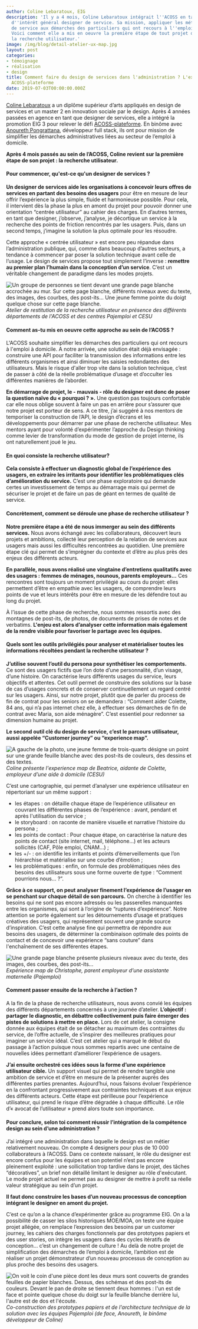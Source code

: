 ```yaml
---
author: Coline Lebaratoux, EIG
description: 'Il y a 4 mois, Coline Lebaratoux intégrait l''ACOSS en tant qu''entrepreneure
  d''intérêt général designer de service. Sa mission, appliquer les méthode du design
  de service aux démarches des particuliers qui ont recours à l''emploi à domicile.
  Voici comment elle a mis en oeuvre la première étape de tout projet de design :
  la recherche utilisateur.'
image: /img/blog/detail-atelier-ux-map.jpg
layout: post
categories:
- témoignage
- réalisation
- design
title: Comment faire du design de services dans l'administration ? L'exemple du projet
  ACOSS-plateforme
date: 2019-07-03T00:00:00.000Z
---
```


[Coline Lebaratoux](https://entrepreneur-interet-general.etalab.gouv.fr/communaute/2019/coline-lebaratoux.html) a un diplôme supérieur d’arts appliqués en design de services et un master 2 en innovation sociale par le design. Après 4 années passées en agence en tant que designer de services, elle a intégré la promotion EIG 3 pour relever le défi [ACOSS-plateforme](https://entrepreneur-interet-general.etalab.gouv.fr/defis/2019/acossplateforme.html). En binôme avec [Anoureth Pongrattana](https://entrepreneur-interet-general.etalab.gouv.fr/communaute/2019/anoureth-pongrattana.html), développeur full stack, ils ont pour mission de simplifier les démarches administratives liées au secteur de l’emploi à domicile. 

**Après 4 mois passés au sein de l’ACOSS, Coline revient sur la première étape de son projet : la recherche utilisateur.**


#### Pour commencer, qu'est-ce qu'un designer de services ? 

**Un designer de services aide les organisations à concevoir leurs offres de services en partant des besoins des usagers** pour être en mesure de leur offrir l’expérience la plus simple, fluide et harmonieuse possible. Pour cela, il intervient dès la phase la plus en amont du projet pour pouvoir donner une orientation “centrée utilisateur” au cahier des charges. 
En d’autres termes, en tant que designer, j’observe, j’analyse, je décortique un service à la recherche des points de friction rencontrés par les usagers. Puis, dans un second temps, j’imagine la solution la plus optimale pour les résoudre.

Cette approche « centrée utilisateur » est encore peu répandue dans l’administration publique, qui, comme dans beaucoup d’autres secteurs, a tendance à commencer par poser la solution technique avant celle de l’usage. Le design de services propose tout simplement l’inverse : **remettre au premier plan l’humain dans la conception d’un service**. C’est un véritable changement de paradigme dans les modes projets. 

![Un groupe de personnes se tient devant une grande page blanche accrochée au mur. Sur cette page blanche, différents niveaux avec du texte, des images, des courbes, des post-its... Une jeune femme pointe du doigt quelque chose sur cette page blanche.](/img/blog/atelier-ux-map.jpg)_Atelier de restitution de la recherche utilisateur en présence des différents départements de l'ACOSS et des centres Pajemploi et CESU_

#### Comment as-tu mis en oeuvre cette approche au sein de l’ACOSS ? 

L'ACOSS souhaite simplifier les démarches des particuliers qui ont recours à l'emploi à domicile. A notre arrivée, une solution était déjà envisagée : construire une API pour faciliter la transmission des informations entre les différents organismes et ainsi diminuer les saisies redondantes des utilisateurs. Mais le risque d'aller trop vite dans la solution technique, c’est de passer à côté de la réelle problématique d’usage et d’occulter les différentes manières de l’aborder. 

**En démarrage de projet, le - mauvais - rôle du designer est donc de poser la question naïve du « pourquoi ? ».**  Une question pas toujours confortable car elle nous oblige souvent à faire un pas en arrière pour s’assurer que notre projet est porteur de sens. A ce titre, j’ai suggéré à nos mentors de temporiser la construction de l’API, le design d’écrans et les développements pour démarrer par une phase de recherche utilisateur. 
Mes mentors ayant pour volonté d’expérimenter l’approche du Design thinking comme levier de transformation du mode de gestion de projet interne, ils ont naturellement joué le jeu.


#### En quoi consiste la recherche utilisateur? 

**Cela consiste à effectuer un diagnostic global de l’expérience des usagers, en extraire les irritants pour identifier les problématiques clés d’amélioration du service.** 
C’est une phase exploratoire qui demande certes un investissement de temps au démarrage mais qui permet de sécuriser le projet et de faire un pas de géant en termes de qualité de service.


#### Concrètement, comment se déroule une phase de recherche utilisateur ?

**Notre première étape a été de nous immerger au sein des différents services.** Nous avons échangé avec les collaborateurs, découvert leurs projets et ambitions, collecté leur perception de la relation de services aux usagers mais aussi les difficultés rencontrées au quotidien. Une première étape clé qui permet de s’imprégner du contexte et d’être au plus près des enjeux des différents acteurs. 

**En parallèle, nous avons réalisé une vingtaine d’entretiens qualitatifs avec des usagers : femmes de ménages, nounous, parents employeurs...** Ces rencontres sont toujours un moment privilégié au cours du projet: elles permettent d’être en empathie avec les usagers, de comprendre leurs points de vue et leurs intérêts pour être en mesure de les défendre tout au long du projet. 

À l’issue de cette phase de recherche, nous sommes ressortis avec des montagnes de post-its, de photos, de documents de prises de notes et de verbatims. **L'enjeu est alors d’analyser cette information mais également de la rendre visible pour favoriser le partage avec les équipes.** 


#### Quels sont les outils privilégiés pour analyser et matérialiser toutes les informations récoltées pendant la recherche utilisateur ? 

**J’utilise souvent l’outil du persona pour synthétiser les comportements.** Ce sont des usagers fictifs que l’on dote d’une personnalité, d’un visage, d’une histoire. On caractérise leurs différents usages du service, leurs objectifs et attentes. Cet outil permet de construire des solutions sur la base de cas d’usages concrets et de conserver continuellement un regard centré sur les usagers. Ainsi, sur notre projet, plutôt que de parler du process de fin de contrat pour les seniors on se demandera : “Comment aider Colette, 84 ans, qui n’a pas internet chez elle, à effectuer ses démarches de fin de contrat avec Maria, son aide ménagère”. C’est essentiel pour redonner sa dimension humaine au projet. 

**Le second outil clé du design de service, c’est le parcours utilisateur, aussi appelée “Customer journey” ou “experience map”.** 

![A gauche de la photo, une jeune femme de trois-quarts désigne un point sur une grande feuille blanche avec des post-its de couleurs, des dessins et des textes.](/img/blog/detail-atelier-ux-map.jpg)_Coline présente l'experience map de Beatrice, aidante de Colette, employeur d’une aide à domicile (CESU)_

C’est une cartographie, qui permet d’analyser une expérience utilisateur en répertoriant sur un même support : 
- les étapes : on détaille chaque étape de l’expérience utilisateur en couvrant les différentes phases de l’expérience : avant, pendant et après l'utilisation du service ;
- le storyboard : on raconte de manière visuelle et narrative l’histoire du persona ;
- les points de contact : Pour chaque étape, on caractérise la nature des points de contact (site internet, mail, téléphone…) et les acteurs sollicités (CAF, Pôle emploi, CNAM…) ;
- les +/- : on identifie les irritants et points d’émerveillements que l’on hiérarchise et matérialise sur une courbe d’émotion ;
- les problématiques : enfin, on formule des problématiques nées des besoins des utilisateurs sous une forme ouverte de type : “Comment pourrions nous… ?”.

**Grâce à ce support, on peut analyser finement l’expérience de l’usager en se penchant sur chaque détail de son parcours.** On cherche à identifier les besoins qui ne sont pas encore adressés ou les passerelles manquantes entre les organismes, qui sont à l’origine de “ruptures d’expérience”. Notre attention se porte également sur les détournements d’usage et pratiques créatives des usagers, qui représentent souvent une grande source d’inspiration. 
C’est cette analyse fine qui permettra de répondre aux besoins des usagers, de déterminer la combinaison optimale des points de contact et de concevoir une expérience “sans couture” dans l'enchaînement de ses différentes étapes. 

![Une grande page blanche présente plusieurs niveaux avec du texte, des images, des courbes, des post-its...](/img/blog/ux-map-christophe.jpg)_Expérience map de Christophe, parent employeur d’une assistante maternelle (Pajemploi)_

#### Comment passer ensuite de la recherche à l’action ? 

A la fin de la phase de recherche utilisateurs, nous avons convié les équipes des différents départements concernés à une journée d’atelier. **L’objectif : partager le diagnostic, en débattre collectivement puis faire émerger des pistes de solutions à mettre en place.** Lors de cet atelier, la consigne donnée aux équipes était de se détacher au maximum des contraintes du service, de l’offre actuelle, de s’inspirer des meilleures pratiques pour imaginer un service idéal. C’est cet atelier qui a marqué le début du passage à l’action puisque nous sommes repartis avec une centaine de nouvelles idées permettant d’améliorer l’expérience de usagers.

**J’ai ensuite orchestré ces idées sous la forme d’une expérience utilisateur cible.** Un support visuel qui permet de rendre tangible une ambition de service et d’être en mesure de la présenter auprès des différentes parties prenantes. 
Aujourd’hui, nous faisons évoluer l’expérience en la confrontant progressivement aux contraintes techniques et aux enjeux des différents acteurs. Cette étape est périlleuse pour l’expérience utilisateur, qui prend le risque d’être dégradée à chaque difficulté. Le rôle d’« avocat de l’utilisateur » prend alors toute son importance.


#### Pour conclure, selon toi comment réussir l’intégration de la compétence design au sein d’une administration ? 

J’ai intégré une administration dans laquelle le design est un métier relativement nouveau. On compte 4 designers pour plus de 10 000 collaborateurs à l’ACOSS. 
Dans ce contexte naissant, le rôle du designer est encore confus pour les équipes et son potentiel n’est pas encore pleinement exploité : une sollicitation trop tardive dans le projet, des tâches “décoratives”, un brief non détaillé limitant le designer au rôle d'exécutant. 
Le mode projet actuel ne permet pas au designer de mettre à profit sa réelle valeur stratégique au sein d’un projet. 

**Il faut donc construire les bases d’un nouveau processus de conception intégrant le designer en amont du projet.** 

C’est ce qu’on a la chance d’expérimenter grâce au programme EIG. On a la possibilité de casser les silos historiques MOE/MOA, on teste une équipe projet allégée, on remplace l’expression des besoins par un customer journey, les cahiers des charges fonctionnels par des prototypes papiers et des user stories, on intègre les usagers dans des cycles itératifs de conception… c’est un changement de culture !
Au delà de notre projet de simplification des démarches de l’emploi à domicile, l’ambition est de réaliser un projet démonstrateur d’un nouveau processus de conception au plus proche des besoins des usagers. 

![On voit le coin d'une pièce dont les deux murs sont couverts de grandes feuilles de papier blanches. Dessus, des schémas et des post-its de couleurs. Devant le pan de droite se tiennent deux hommes : l'un est de face et pointe quelque chose du doigt sur la feuille blanche derrière lui, l'autre est de dos et l'écoute.](/img/blog/ux-mvp.jpg)_Co-construction des prototypes papiers et de l'architecture technique de la solution avec les équipes Pajemploi (de face, Anoureth, le binôme développeur de Coline)_
